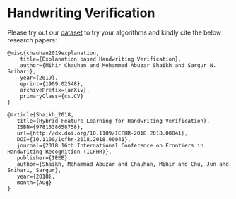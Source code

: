 # Handwriting Verification

Please try out our [dataset](https://github.com/mshaikh2/HDL_Forensics/tree/master/BMVC_XAI/dataset) to try your algorithms and kindly cite the below research papers:

    @misc{chauhan2019explanation,
        title={Explanation based Handwriting Verification},
        author={Mihir Chauhan and Mohammad Abuzar Shaikh and Sargur N. Srihari},
        year={2019},
        eprint={1909.02548},
        archivePrefix={arXiv},
        primaryClass={cs.CV}
    }

    @article{Shaikh_2018,
       title={Hybrid Feature Learning for Handwriting Verification},
       ISBN={9781538658758},
       url={http://dx.doi.org/10.1109/ICFHR-2018.2018.00041},
       DOI={10.1109/icfhr-2018.2018.00041},
       journal={2018 16th International Conference on Frontiers in Handwriting Recognition (ICFHR)},
       publisher={IEEE},
       author={Shaikh, Mohammad Abuzar and Chauhan, Mihir and Chu, Jun and Srihari, Sargur},
       year={2018},
       month={Aug}
    }
    
    


